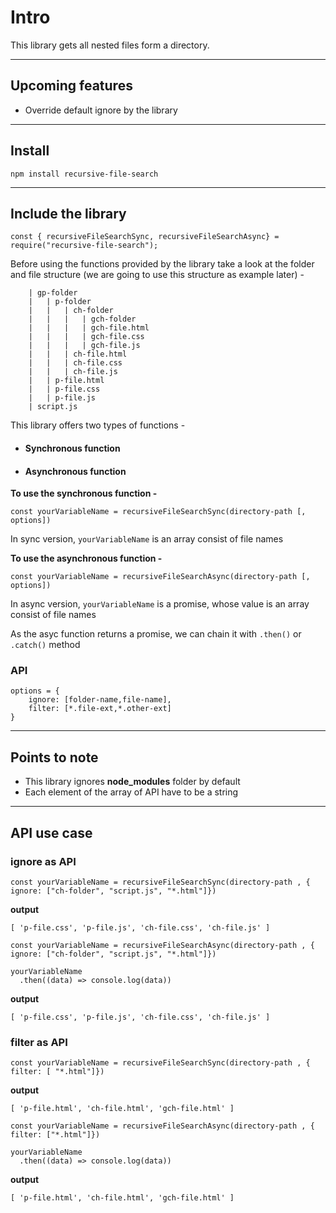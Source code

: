 # Intro

This library gets all nested files form a directory.

<hr>

## Upcoming features

-   Override default ignore by the library
<hr>

## Install

```
npm install recursive-file-search
```

<hr>

## Include the library

```
const {	recursiveFileSearchSync, recursiveFileSearchAsync} = require("recursive-file-search");
```

Before using the functions provided by the library take a look at the folder and file structure (we are going to use this structure as example later) -

```
    | gp-folder
    |   | p-folder
    |   |   | ch-folder
    |   |   |   | gch-folder
    |   |   |   | gch-file.html
    |   |   |   | gch-file.css
    |   |   |   | gch-file.js
    |   |   | ch-file.html
    |   |   | ch-file.css
    |   |   | ch-file.js
    |   | p-file.html
    |   | p-file.css
    |   | p-file.js
    | script.js
```

This library offers two types of functions -

-   #### Synchronous function
-   #### Asynchronous function

**To use the synchronous function -**

```
const yourVariableName = recursiveFileSearchSync(directory-path [, options])
```

In sync version, `yourVariableName` is an array consist of file names

**To use the asynchronous function -**

```
const yourVariableName = recursiveFileSearchAsync(directory-path [, options])
```

In async version, `yourVariableName` is a promise, whose value is an array consist of file names

As the asyc function returns a promise, we can chain it with `.then()` or `.catch()` method

### API

```
options = {
    ignore: [folder-name,file-name],
    filter: [*.file-ext,*.other-ext]
}
```

<hr>

## Points to note

-   This library ignores **node_modules** folder by default
-   Each element of the array of API have to be a string
<hr>

## API use case

### ignore as API

```
const yourVariableName = recursiveFileSearchSync(directory-path , { ignore: ["ch-folder", "script.js", "*.html"]})
```

**output**

```
[ 'p-file.css', 'p-file.js', 'ch-file.css', 'ch-file.js' ]
```

```
const yourVariableName = recursiveFileSearchAsync(directory-path , { ignore: ["ch-folder", "script.js", "*.html"]})

yourVariableName
  .then((data) => console.log(data))
```

**output**

```
[ 'p-file.css', 'p-file.js', 'ch-file.css', 'ch-file.js' ]
```

### filter as API

```
const yourVariableName = recursiveFileSearchSync(directory-path , { filter: [ "*.html"]})
```

**output**

```
[ 'p-file.html', 'ch-file.html', 'gch-file.html' ]
```

```
const yourVariableName = recursiveFileSearchAsync(directory-path , { filter: ["*.html"]})

yourVariableName
  .then((data) => console.log(data))
```

**output**

```
[ 'p-file.html', 'ch-file.html', 'gch-file.html' ]
```

